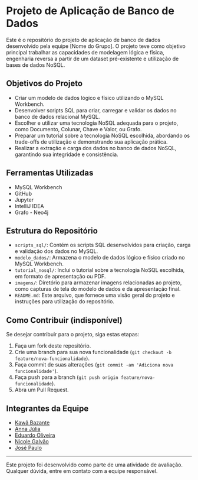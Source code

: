 # Projeto de Aplicação de Banco de Dados

Este é o repositório do projeto de aplicação de banco de dados desenvolvido pela equipe [Nome do Grupo]. O projeto teve como objetivo principal trabalhar as capacidades de modelagem lógica e física, engenharia reversa a partir de um dataset pré-existente e utilização de bases de dados NoSQL.

## Objetivos do Projeto

- Criar um modelo de dados lógico e físico utilizando o MySQL Workbench.
- Desenvolver scripts SQL para criar, carregar e validar os dados no banco de dados relacional MySQL.
- Escolher e utilizar uma tecnologia NoSQL adequada para o projeto, como Documento, Colunar, Chave e Valor, ou Grafo.
- Preparar um tutorial sobre a tecnologia NoSQL escolhida, abordando os trade-offs de utilização e demonstrando sua aplicação prática.
- Realizar a extração e carga dos dados no banco de dados NoSQL, garantindo sua integridade e consistência.

## Ferramentas Utilizadas

- MySQL Workbench
- GitHub
- Jupyter
- IntelliJ IDEA
- Grafo - Neo4j

## Estrutura do Repositório

- `scripts_sql/`: Contém os scripts SQL desenvolvidos para criação, carga e validação dos dados no MySQL.
- `modelo_dados/`: Armazena o modelo de dados lógico e físico criado no MySQL Workbench.
- `tutorial_nosql/`: Inclui o tutorial sobre a tecnologia NoSQL escolhida, em formato de apresentação ou PDF.
- `imagens/`: Diretório para armazenar imagens relacionadas ao projeto, como capturas de tela do modelo de dados e da apresentação final.
- `README.md`: Este arquivo, que fornece uma visão geral do projeto e instruções para utilização do repositório.

## Como Contribuir (indisponível)

Se desejar contribuir para o projeto, siga estas etapas:
1. Faça um fork deste repositório.
2. Crie uma branch para sua nova funcionalidade (`git checkout -b feature/nova-funcionalidade`).
3. Faça commit de suas alterações (`git commit -am 'Adiciona nova funcionalidade'`).
4. Faça push para a branch (`git push origin feature/nova-funcionalidade`).
5. Abra um Pull Request.

## Integrantes da Equipe

- [Kawã Bazante](link_para_perfil_github)
- [Anna Júlia](link_para_perfil_github)
- [Eduardo Oliveira](link_para_perfil_github)
- [Nicole Galvão](link_para_perfil_github)
- [José Paulo](link_para_perfil_github)

---

Este projeto foi desenvolvido como parte de uma atividade de avaliação. Qualquer dúvida, entre em contato com a equipe responsável.

